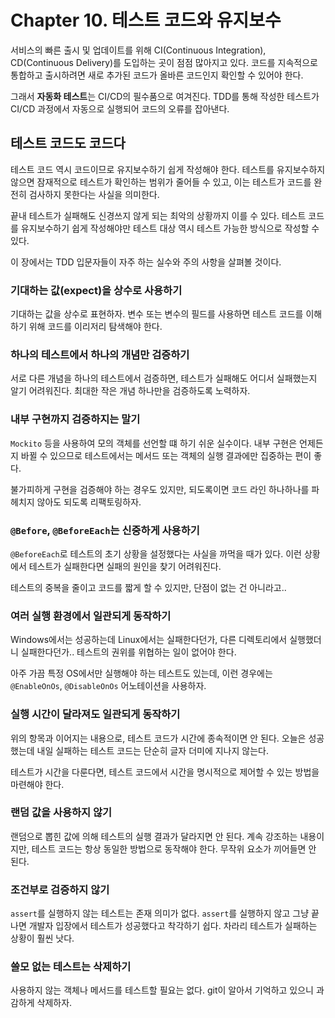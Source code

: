 # Chapter 10. 테스트 코드와 유지보수

서비스의 빠른 출시 및 업데이트를 위해 CI(Continuous Integration), CD(Continuous Delivery)를 도입하는 곳이 점점 많아지고 있다. 코드를 지속적으로 통합하고 출시하려면 새로
추가된 코드가 올바른 코드인지 확인할 수 있어야 한다.

그래서 **자동화 테스트**는 CI/CD의 필수품으로 여겨진다. TDD를 통해 작성한 테스트가 CI/CD 과정에서 자동으로 실행되어 코드의 오류를 잡아낸다.

## 테스트 코드도 코드다

테스트 코드 역시 코드이므로 유지보수하기 쉽게 작성해야 한다. 테스트를 유지보수하지 않으면 잠재적으로 테스트가 확인하는 범위가 줄어들 수 있고, 이는 테스트가 코드를 완전히 검사하지 못한다는 사실을 의미한다.

끝내 테스트가 실패해도 신경쓰지 않게 되는 최악의 상황까지 이를 수 있다. 테스트 코드를 유지보수하기 쉽게 작성해야만 테스트 대상 역시 테스트 가능한 방식으로 작성할 수 있다.

이 장에서는 TDD 입문자들이 자주 하는 실수와 주의 사항을 살펴볼 것이다.

### 기대하는 값(expect)을 상수로 사용하기

기대하는 값을 상수로 표현하자. 변수 또는 변수의 필드를 사용하면 테스트 코드를 이해하기 위해 코드를 이리저리 탐색해야 한다.

### 하나의 테스트에서 하나의 개념만 검증하기

서로 다른 개념을 하나의 테스트에서 검증하면, 테스트가 실패해도 어디서 실패했는지 알기 어려워진다. 최대한 작은 개념 하나만을 검증하도록 노력하자.

### 내부 구현까지 검증하지는 말기

`Mockito` 등을 사용하여 모의 객체를 선언할 떄 하기 쉬운 실수이다. 내부 구현은 언제든지 바뀔 수 있으므로 테스트에서는 메서드 또는 객체의 실행 결과에만 집중하는 편이 좋다.

불가피하게 구현을 검증해야 하는 경우도 있지만, 되도록이면 코드 라인 하나하나를 파헤치지 않아도 되도록 리팩토링하자.

### `@Before`, `@BeforeEach`는 신중하게 사용하기

`@BeforeEach`로 테스트의 초기 상황을 설정했다는 사실을 까먹을 때가 있다. 이런 상황에서 테스트가 실패한다면 실패의 원인을 찾기 어려워진다.

테스트의 중복을 줄이고 코드를 짧게 할 수 있지만, 단점이 없는 건 아니라고..

### 여러 실행 환경에서 일관되게 동작하기

Windows에서는 성공하는데 Linux에서는 실패한다던가, 다른 디렉토리에서 실행했더니 실패한다던가.. 테스트의 권위를 위협하는 일이 없어야 한다.

아주 가끔 특정 OS에서만 실행해야 하는 테스트도 있는데, 이런 경우에는 `@EnableOnOs`, `@DisableOnOs` 어노테이션을 사용하자.

### 실행 시간이 달라져도 일관되게 동작하기

위의 항목과 이어지는 내용으로, 테스트 코드가 시간에 종속적이면 안 된다. 오늘은 성공했는데 내일 실패하는 테스트 코드는 단순히 글자 더미에 지나지 않는다.

테스트가 시간을 다룬다면, 테스트 코드에서 시간을 명시적으로 제어할 수 있는 방법을 마련해야 한다.

### 랜덤 값을 사용하지 않기

랜덤으로 뽑힌 값에 의해 테스트의 실행 결과가 달라지면 안 된다. 계속 강조하는 내용이지만, 테스트 코드는 항상 동일한 방법으로 동작해야 한다. 무작위 요소가 끼어들면 안 된다.

### 조건부로 검증하지 않기

`assert`를 실행하지 않는 테스트는 존재 의미가 없다. `assert`를 실행하지 않고 그냥 끝나면 개발자 입장에서 테스트가 성공했다고 착각하기 쉽다. 차라리 테스트가 실패하는 상황이 훨씬 낫다.

### 쓸모 없는 테스트는 삭제하기

사용하지 않는 객체나 메서드를 테스트할 필요는 없다. git이 알아서 기억하고 있으니 과감하게 삭제하자.